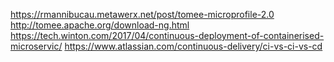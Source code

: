

https://rmannibucau.metawerx.net/post/tomee-microprofile-2.0
http://tomee.apache.org/download-ng.html
https://tech.winton.com/2017/04/continuous-deployment-of-containerised-microservic/
https://www.atlassian.com/continuous-delivery/ci-vs-ci-vs-cd
